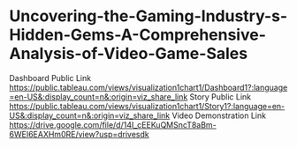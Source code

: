 # Uncovering-the-Gaming-Industry-s-Hidden-Gems-A-Comprehensive-Analysis-of-Video-Game-Sales
Dashboard Public Link https://public.tableau.com/views/visualization1chart1/Dashboard1?:language=en-US&:display_count=n&:origin=viz_share_link
Story Public Link https://public.tableau.com/views/visualization1chart1/Story1?:language=en-US&:display_count=n&:origin=viz_share_link
Video Demonstration Link https://drive.google.com/file/d/14I_cEEKuQMSncT8aBm-6WEI6EAXHm0RE/view?usp=drivesdk
